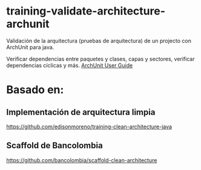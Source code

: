 # training-validate-architecture-archunit

Validación de la arquitectura (pruebas de arquitectura) de un projecto con ArchUnit para java.

Verificar dependencias entre paquetes y clases, capas y sectores, verificar dependencias cíclicas y más. [ArchUnit User Guide
](https://www.archunit.org/userguide/html/000_Index.html)

# Basado en:

## Implementación de arquitectura limpia
https://github.com/edisonmoreno/training-clean-architecture-java

## Scaffold de Bancolombia
https://github.com/bancolombia/scaffold-clean-architecture
